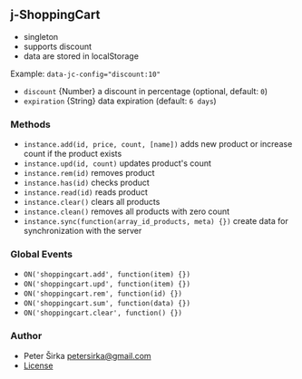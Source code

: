 ## j-ShoppingCart

- singleton
- supports discount
- data are stored in localStorage

Example: `data-jc-config="discount:10"`

- `discount` {Number} a discount in percentage (optional, default: `0`)
- `expiration` {String} data expiration (default: `6 days`)

### Methods

- `instance.add(id, price, count, [name])` adds new product or increase count if the product exists
- `instance.upd(id, count)` updates product's count
- `instance.rem(id)` removes product
- `instance.has(id)` checks product
- `instance.read(id)` reads product
- `instance.clear()` clears all products
- `instance.clean()` removes all products with zero count
- `instance.sync(function(array_id_products, meta) {})` create data for synchronization with the server

### Global Events

- `ON('shoppingcart.add', function(item) {})`
- `ON('shoppingcart.upd', function(item) {})`
- `ON('shoppingcart.rem', function(id) {})`
- `ON('shoppingcart.sum', function(data) {})`
- `ON('shoppingcart.clear', function() {})`

### Author

- Peter Širka <petersirka@gmail.com>
- [License](https://www.totaljs.com/license/)